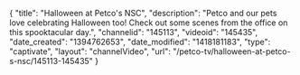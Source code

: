 {
    "title": "Halloween at Petco's NSC",
    "description": "Petco and our pets love celebrating Halloween too! Check out some scenes from the office on this spooktacular day.",
    "channelid": "145113",
    "videoid": "145435",
    "date_created": "1394762653",
    "date_modified": "1418181183",
    "type": "captivate",
    "layout": "channelVideo",
    "url": "\/petco-tv\/halloween-at-petco-s-nsc\/145113-145435"
}